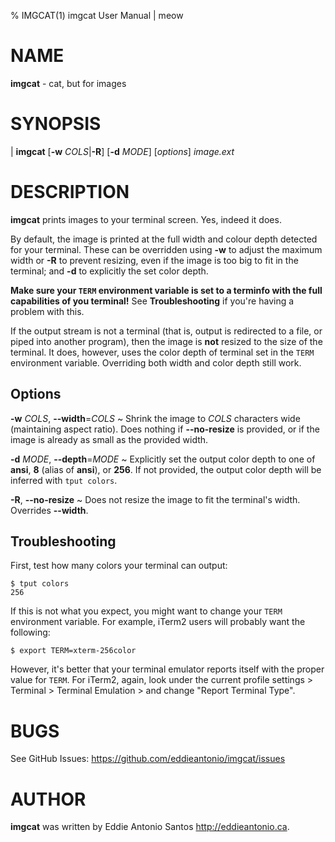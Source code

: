 % IMGCAT(1) imgcat User Manual | meow

# NAME

**imgcat** - cat, but for images

# SYNOPSIS

| **imgcat** \[**-w** _COLS_|**-R**] \[**-d** _MODE_] \[_options_] _image.ext_

# DESCRIPTION

**imgcat** prints images to your terminal screen. Yes, indeed it does.

By default, the image is printed at the full width and colour depth
detected for your terminal. These can be overridden using **-w** to
adjust the maximum width or **-R** to prevent resizing, even if the
image is too big to fit in the terminal; and **-d** to explicitly the
set color depth.

__Make sure your `TERM` environment variable is set to a terminfo with
the full capabilities of you terminal!__ See **Troubleshooting** if
you're having a problem with this.

If the output stream is not a terminal (that is, output is redirected to
a file, or piped into another program), then the image is **not**
resized to the size of the terminal. It does, however, uses the color
depth of terminal set in the `TERM` environment variable. Overriding
both width and color depth still work.

## Options

**-w** _COLS_, **--width**=_COLS_
  ~ Shrink the image to _COLS_ characters wide (maintaining aspect ratio).
  Does nothing if **--no-resize** is provided, or if the image is
  already as small as the provided width.

**-d** _MODE_, **--depth**=_MODE_
  ~ Explicitly set the output color depth to one of **ansi**, **8**
  (alias of **ansi**), or **256**. If not provided, the output color
  depth will be inferred with `tput colors`.

**-R**, **--no-resize**
  ~ Does not resize the image to fit the terminal's width. Overrides
  **--width**.

## Troubleshooting

First, test how many colors your terminal can output:

    $ tput colors
    256

If this is not what you expect, you might want to change your `TERM`
environment variable. For example, iTerm2 users will probably want the
following:

    $ export TERM=xterm-256color

However, it's better that your terminal emulator reports itself with the
proper value for `TERM`. For iTerm2, again, look under the current
profile settings > Terminal > Terminal Emulation > and change "Report
Terminal Type".

# BUGS

See GitHub Issues: <https://github.com/eddieantonio/imgcat/issues>

# AUTHOR

**imgcat** was written by Eddie Antonio Santos <http://eddieantonio.ca>.
